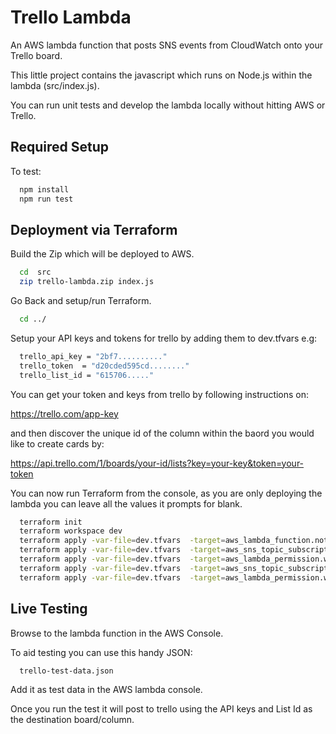 # Trello Lambda
  
An AWS lambda function that posts SNS events from CloudWatch onto your Trello board.

This little project contains the javascript which runs on Node.js within the lambda (src/index.js).

You can run unit tests and develop the lambda locally without hitting AWS or Trello. 
## Required Setup

To test:

```sh
  npm install
  npm run test
```

## Deployment via Terraform

Build the Zip which will be deployed to AWS.

```sh
  cd  src
  zip trello-lambda.zip index.js 
```

Go Back and setup/run Terraform.

```sh
  cd ../
```

Setup your API keys and tokens for trello by adding them to dev.tfvars e.g:

```sh
  trello_api_key = "2bf7.........."
  trello_token  = "d20cded595cd........"
  trello_list_id = "615706....."
```

You can get your token and keys from trello by following instructions on:

  https://trello.com/app-key

and then discover the unique id of the column within the baord you would like to create cards by:

  https://api.trello.com/1/boards/your-id/lists?key=your-key&token=your-token

You can now run Terraform from the console, as you are only deploying the lambda you can leave all the values it prompts for blank.

```sh
  terraform init
  terraform workspace dev
  terraform apply -var-file=dev.tfvars  -target=aws_lambda_function.notify_trello_lambda
  terraform apply -var-file=dev.tfvars  -target=aws_sns_topic_subscription.sns_technical_alerts_lambda_subscription
  terraform apply -var-file=dev.tfvars  -target=aws_lambda_permission.with_sns_technical_alerts
  terraform apply -var-file=dev.tfvars  -target=aws_sns_topic_subscription.sns_service_alerts_lambda_subscription
  terraform apply -var-file=dev.tfvars  -target=aws_lambda_permission.with_sns_service_alerts
```

## Live Testing

Browse to the lambda function in the AWS Console.

To aid testing you can use this handy JSON:

```sh
  trello-test-data.json 
```

Add it as test data in the AWS lambda console.

Once you run the test it will post to trello using the API keys and List Id as the destination board/column.
